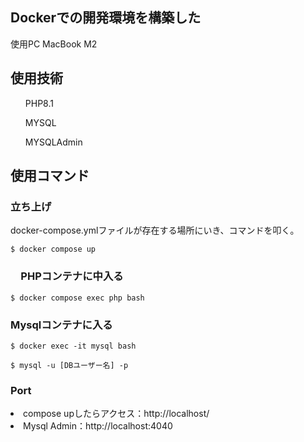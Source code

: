 ## Dockerでの開発環境を構築した
<p>使用PC MacBook M2</p>

## 使用技術

<ul>PHP8.1</ul>
<ul>MYSQL</ul>
<ul>MYSQLAdmin</ul>

## 使用コマンド

### 立ち上げ

docker-compose.ymlファイルが存在する場所にいき、コマンドを叩く。

```
$ docker compose up
```

### 　PHPコンテナに中入る

```
$ docker compose exec php bash
```

### Mysqlコンテナに入る

```
$ docker exec -it mysql bash
```

```
$ mysql -u [DBユーザー名] -p
```

### Port
<li>compose upしたらアクセス：http://localhost/</li>
<li>Mysql Admin：http://localhost:4040</li>
